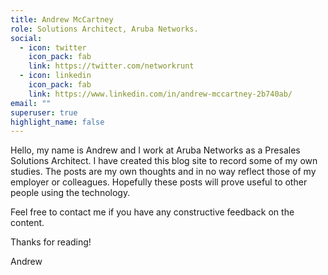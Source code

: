 ```yaml
---
title: Andrew McCartney
role: Solutions Architect, Aruba Networks.
social:
  - icon: twitter
    icon_pack: fab
    link: https://twitter.com/networkrunt
  - icon: linkedin
    icon_pack: fab
    link: https://www.linkedin.com/in/andrew-mccartney-2b740ab/
email: ""
superuser: true
highlight_name: false
---
```

Hello, my name is Andrew and I work at Aruba Networks as a Presales Solutions Architect. I have created this blog site to record some of my own studies. The posts are my own thoughts and in no way reflect those of my employer or colleagues. Hopefully these posts will prove useful to other people using the technology.

Feel free to contact me if you have any constructive feedback on the content.

Thanks for reading!

Andrew